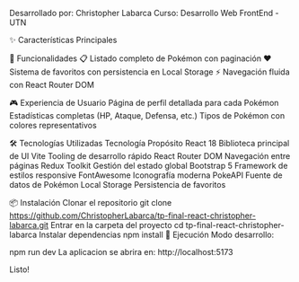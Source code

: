 Desarrollado por: Christopher Labarca
Curso: Desarrollo Web FrontEnd - UTN

✨ Características Principales

🎯 Funcionalidades
📋 Listado completo de Pokémon con paginación
❤️ Sistema de favoritos con persistencia en Local Storage
⚡ Navegación fluida con React Router DOM

🎮 Experiencia de Usuario
Página de perfil detallada para cada Pokémon
Estadísticas completas (HP, Ataque, Defensa, etc.)
Tipos de Pokémon con colores representativos

🛠️ Tecnologías Utilizadas
Tecnología	Propósito
React 18	Biblioteca principal de UI
Vite	Tooling de desarrollo rápido
React Router DOM	Navegación entre páginas
Redux Toolkit	Gestión del estado global
Bootstrap 5	Framework de estilos responsive
FontAwesome	Iconografía moderna
PokeAPI	Fuente de datos de Pokémon
Local Storage	Persistencia de favoritos

📦 Instalación
Clonar el repositorio
git clone https://github.com/ChristopherLabarca/tp-final-react-christopher-labarca.git
Entrar en la carpeta del proyecto
cd tp-final-react-christopher-labarca
Instalar dependencias
npm install
🚀 Ejecución
Modo desarrollo:

npm run dev
La aplicacion se abrira en: http://localhost:5173

Listo!